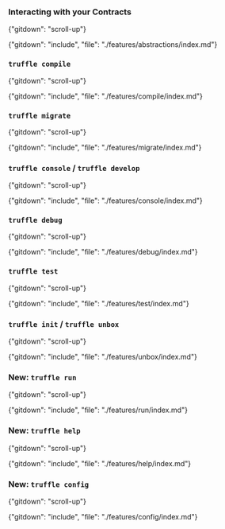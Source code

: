 
### Interacting with your Contracts
{"gitdown": "scroll-up"}

{"gitdown": "include", "file": "./features/abstractions/index.md"}

### `truffle compile`
{"gitdown": "scroll-up"}


{"gitdown": "include", "file": "./features/compile/index.md"}

### `truffle migrate`
{"gitdown": "scroll-up"}


{"gitdown": "include", "file": "./features/migrate/index.md"}

### `truffle console` / `truffle develop`
{"gitdown": "scroll-up"}


{"gitdown": "include", "file": "./features/console/index.md"}

### `truffle debug`
{"gitdown": "scroll-up"}

{"gitdown": "include", "file": "./features/debug/index.md"}

### `truffle test`
{"gitdown": "scroll-up"}

{"gitdown": "include", "file": "./features/test/index.md"}

### `truffle init` / `truffle unbox`
{"gitdown": "scroll-up"}

{"gitdown": "include", "file": "./features/unbox/index.md"}

### New: `truffle run`
{"gitdown": "scroll-up"}

{"gitdown": "include", "file": "./features/run/index.md"}

### New: `truffle help`
{"gitdown": "scroll-up"}

{"gitdown": "include", "file": "./features/help/index.md"}

### New: `truffle config`
{"gitdown": "scroll-up"}

{"gitdown": "include", "file": "./features/config/index.md"}
